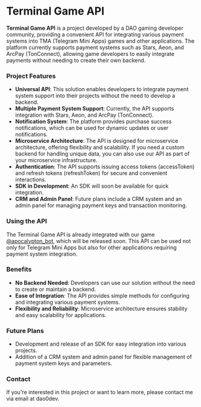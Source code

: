 # Terminal Game API

**Terminal Game API** is a project developed by a DAO gaming developer community, providing a convenient API for integrating various payment systems into TMA (Telegram Mini Apps) games and other applications. The platform currently supports payment systems such as Stars, Aeon, and ArcPay (TonConnect), allowing game developers to easily integrate payments without needing to create their own backend.

### Project Features

- **Universal API**: This solution enables developers to integrate payment system support into their projects without the need to develop a backend.
- **Multiple Payment System Support**: Currently, the API supports integration with Stars, Aeon, and ArcPay (TonConnect).
- **Notification System**: The platform provides purchase success notifications, which can be used for dynamic updates or user notifications.
- **Microservice Architecture**: The API is designed for microservice architecture, offering flexibility and scalability. If you need a custom backend for handling unique data, you can also use our API as part of your microservice infrastructure.
- **Authentication**: The API supports issuing access tokens (accessToken) and refresh tokens (refreshToken) for secure and convenient interactions.
- **SDK in Development**: An SDK will soon be available for quick integration.
- **CRM and Admin Panel**: Future plans include a CRM system and an admin panel for managing payment keys and transaction monitoring.

### Using the API

The Terminal Game API is already integrated with our game [@apocalypton_bot](https://t.me/apocalypton_bot), which will be released soon. This API can be used not only for Telegram Mini Apps but also for other applications requiring payment system integration.

### Benefits

- **No Backend Needed**: Developers can use our solution without the need to create or maintain a backend.
- **Ease of Integration**: The API provides simple methods for configuring and integrating various payment systems.
- **Flexibility and Reliability**: Microservice architecture ensures stability and easy scalability for applications.

### Future Plans

- Development and release of an SDK for easy integration into various projects.
- Addition of a CRM system and admin panel for flexible management of payment system keys and parameters.

### Contact

If you're interested in this project or want to learn more, please contact me via email at dao0dev.
